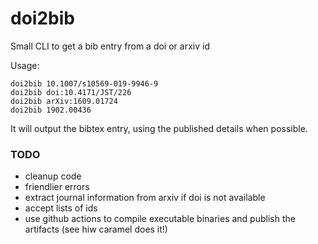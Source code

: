 # doi2bib
Small CLI to get a bib entry from a doi or arxiv id

Usage:

    doi2bib 10.1007/s10569-019-9946-9
    doi2bib doi:10.4171/JST/226
    doi2bib arXiv:1609.01724
    doi2bib 1902.00436

It will output the bibtex entry, using the published details when possible.

### TODO

 - cleanup code
 - friendlier errors
 - extract journal information from arxiv if doi is not available
 - accept lists of ids
 - use github actions to compile executable binaries and publish the artifacts (see hiw caramel does it!)
 

